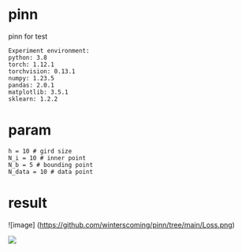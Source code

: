 # pinn
pinn for test

    Experiment environment:
    python: 3.8
    torch: 1.12.1
    torchvision: 0.13.1
    numpy: 1.23.5
    pandas: 2.0.1
    matplotlib: 3.5.1
    sklearn: 1.2.2

# param
    h = 10 # gird size
    N_i = 10 # inner point
    N_b = 5 # bounding point
    N_data = 10 # data point

# result
![image] (https://github.com/winterscoming/pinn/tree/main/Loss.png)
<div>
    <img src='https://github.com/winterscoming/pinn/tree/main/Loss.png'>
</div>
